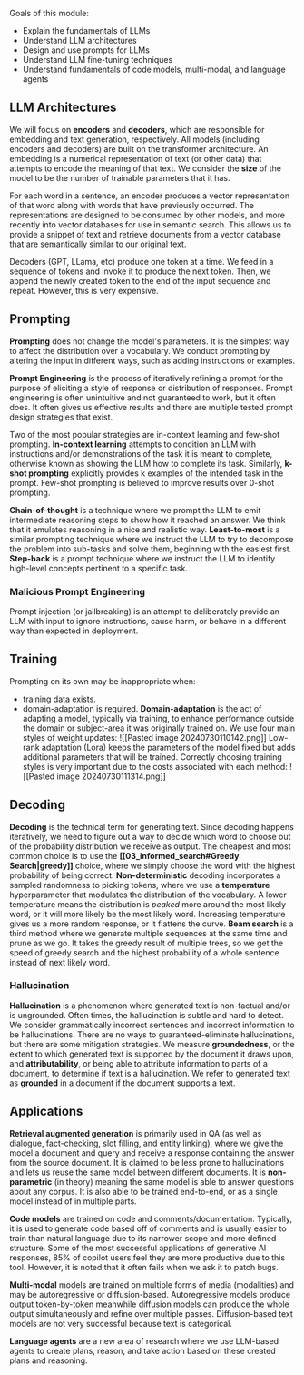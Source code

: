 Goals of this module:

- Explain the fundamentals of LLMs
- Understand LLM architectures
- Design and use prompts for LLMs
- Understand LLM fine-tuning techniques
- Understand fundamentals of code models, multi-modal, and language agents

## LLM Architectures

We will focus on **encoders** and **decoders**, which are responsible for embedding and text generation, respectively. All models (including encoders and decoders) are built on the transformer architecture. An embedding is a numerical representation of text (or other data) that attempts to encode the meaning of that text. We consider the **size** of the model to be the number of trainable parameters that it has.

For each word in a sentence, an encoder produces a vector representation of that word along with words that have previously occurred. The representations are designed to be consumed by other models, and more recently into vector databases for use in semantic search. This allows us to provide a snippet of text and retrieve documents from a vector database that are semantically similar to our original text.

Decoders (GPT, LLama, etc) produce one token at a time. We feed in a sequence of tokens and invoke it to produce the next token. Then, we append the newly created token to the end of the input sequence and repeat. However, this is very expensive.

## Prompting
**Prompting** does not change the model's parameters. It is the simplest way to affect the distribution over a vocabulary. We conduct prompting by altering the input in different ways, such as adding instructions or examples.

**Prompt Engineering** is the process of iteratively refining a prompt for the purpose of eliciting a style of response or distribution of responses. Prompt engineering is often unintuitive and not guaranteed to work, but it often does. It often gives us effective results and there are multiple tested prompt design strategies that exist.

Two of the most popular strategies are in-context learning and few-shot prompting. **In-context learning** attempts to condition an LLM with instructions and/or demonstrations of the task it is meant to complete, otherwise known as showing the LLM how to complete its task. Similarly, **k-shot prompting** explicitly provides k examples of the intended task in the prompt. Few-shot prompting is believed to improve results over 0-shot prompting.

**Chain-of-thought** is a technique where we prompt the LLM to emit intermediate reasoning steps to show how it reached an answer. We think that it emulates reasoning in a nice and realistic way. **Least-to-most** is a similar prompting technique where we instruct the LLM to try to decompose the problem into sub-tasks and solve them, beginning with the easiest first. **Step-back** is a prompt technique where we instruct the LLM to identify high-level concepts pertinent to a specific task.

### Malicious Prompt Engineering

Prompt injection (or jailbreaking) is an attempt to deliberately provide an LLM with input to ignore instructions, cause harm, or behave in a different way than expected in deployment.

## Training

Prompting on its own may be inappropriate when:

- training data exists.
- domain-adaptation is required.
**Domain-adaptation** is the act of adapting a model, typically via training, to enhance performance outside the domain or subject-area it was originally trained on. We use four main styles of weight updates:
 ![[Pasted image 20240730110142.png]]
 Low-rank adaptation (Lora) keeps the parameters of the model fixed but adds additional parameters that will be trained. Correctly choosing training styles is very important due to the costs associated with each method:
 ![[Pasted image 20240730111314.png]]

## Decoding
**Decoding** is the technical term for generating text. Since decoding happens iteratively, we need to figure out a way to decide which word to choose out of the probability distribution we receive as output. The cheapest and most common choice is to use the **[[03_informed_search#Greedy Search|greedy]]** choice, where we simply choose the word with the highest probability of being correct. **Non-deterministic** decoding incorporates a sampled randomness to picking tokens, where we use a **temperature** hyperparameter that modulates the distribution of the vocabulary. A lower temperature means the distribution is *peaked* more around the most likely word, or it will more likely be the most likely word. Increasing temperature gives us a more random response, or it flattens the curve. **Beam search** is a third method where we generate multiple sequences at the same time and prune as we go. It takes the greedy result of multiple trees, so we get the speed of greedy search and the highest probability of a whole sentence instead of next likely word.

### Hallucination
**Hallucination** is a phenomenon where generated text is non-factual and/or is ungrounded. Often times, the hallucination is subtle and hard to detect. We consider grammatically incorrect sentences and incorrect information to be hallucinations. There are no ways to guaranteed-eliminate hallucinations, but there are some mitigation strategies. We measure **groundedness**, or the extent to which generated text is supported by the document it draws upon, and **attributability**, or being able to attribute information to parts of a document, to determine if text is a hallucination. We refer to generated text as **grounded** in a document if the document supports a text.

## Applications
**Retrieval augmented generation** is primarily used in QA (as well as dialogue, fact-checking, slot filling, and entity linking), where we give the model a document and query and receive a response containing the answer from the source document. It is claimed to be less prone to hallucinations and lets us reuse the same model between different documents. It is **non-parametric** (in theory) meaning the same model is able to answer questions about any corpus. It is also able to be trained end-to-end, or as a single model instead of in multiple parts.

**Code models** are trained on code and comments/documentation. Typically, it is used to generate code based off of comments and is usually easier to train than natural language due to its narrower scope and more defined structure. Some of the most successful applications of generative AI responses, 85% of copilot users feel they are more productive due to this tool. However, it is noted that it often fails when we ask it to patch bugs.

**Multi-modal** models are trained on multiple forms of media (modalities) and may be autoregressive or diffusion-based. Autoregressive models produce output token-by-token meanwhile diffusion models can produce the whole output simultaneously and refine over multiple passes. Diffusion-based text models are not very successful because text is categorical.

**Language agents** are a new area of research where we use LLM-based agents to create plans, reason, and take action based on these created plans and reasoning.